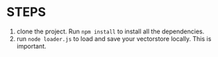 # STEPS

1. clone the project. Run `npm install` to install all the dependencies.
2. run `node loader.js` to load and save your vectorstore locally. This is important. 